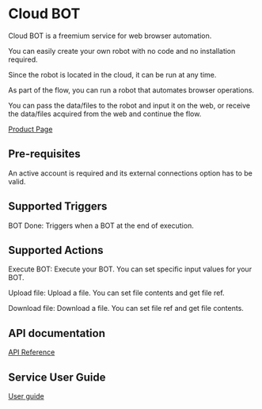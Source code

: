 
# Cloud BOT
Cloud BOT is a freemium service for web browser automation.

You can easily create your own robot with no code and no installation required.

Since the robot is located in the cloud, it can be run at any time.

As part of the flow, you can run a robot that automates browser operations.

You can pass the data/files to the robot and input it on the web, or receive the data/files acquired from the web and continue the flow.

[Product Page](https://c-bot.pro/en)

## Pre-requisites
An active account is required and its external connections option has to be valid.

## Supported Triggers
BOT Done: Triggers when a BOT at the end of execution.

## Supported Actions
Execute BOT: Execute your BOT. You can set specific input values for your BOT.

Upload file: Upload a file. You can set file contents and get file ref.

Download file: Download a file. You can set file ref and get file contents.

## API documentation
[API Reference](https://docs.c-bot.pro/en/api_reference/)

## Service User Guide
[User guide](https://docs.c-bot.pro/en/user_guide/)
